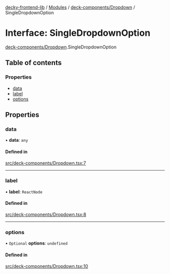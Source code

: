 [decky-frontend-lib](../README.md) / [Modules](../modules.md) / [deck-components/Dropdown](../modules/deck_components_Dropdown.md) / SingleDropdownOption

# Interface: SingleDropdownOption

[deck-components/Dropdown](../modules/deck_components_Dropdown.md).SingleDropdownOption

## Table of contents

### Properties

- [data](deck_components_Dropdown.SingleDropdownOption.md#data)
- [label](deck_components_Dropdown.SingleDropdownOption.md#label)
- [options](deck_components_Dropdown.SingleDropdownOption.md#options)

## Properties

### data

• **data**: `any`

#### Defined in

[src/deck-components/Dropdown.tsx:7](https://github.com/SteamDeckHomebrew/decky-frontend-lib/blob/4affd4a/src/deck-components/Dropdown.tsx#L7)

___

### label

• **label**: `ReactNode`

#### Defined in

[src/deck-components/Dropdown.tsx:8](https://github.com/SteamDeckHomebrew/decky-frontend-lib/blob/4affd4a/src/deck-components/Dropdown.tsx#L8)

___

### options

• `Optional` **options**: `undefined`

#### Defined in

[src/deck-components/Dropdown.tsx:10](https://github.com/SteamDeckHomebrew/decky-frontend-lib/blob/4affd4a/src/deck-components/Dropdown.tsx#L10)
